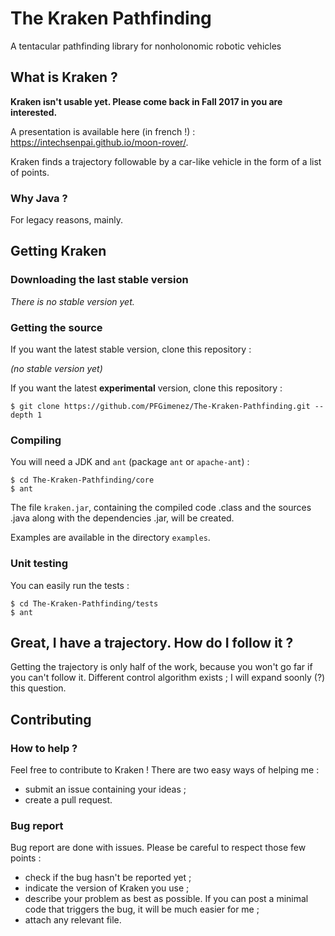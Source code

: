 # The Kraken Pathfinding
A tentacular pathfinding library for nonholonomic robotic vehicles 

## What is Kraken ?

**Kraken isn't usable yet. Please come back in Fall 2017 in you are interested.**

A presentation is available here (in french !) : https://intechsenpai.github.io/moon-rover/.

Kraken finds a trajectory followable by a car-like vehicle in the form of a list of points.

### Why Java ?

For legacy reasons, mainly.

## Getting Kraken

### Downloading the last stable version

_There is no stable version yet._

### Getting the source

If you want the latest stable version, clone this repository :

_(no stable version yet)_

If you want the latest **experimental** version, clone this repository :

    $ git clone https://github.com/PFGimenez/The-Kraken-Pathfinding.git --depth 1


### Compiling

You will need a JDK and `ant` (package `ant` or `apache-ant`) :
    
    $ cd The-Kraken-Pathfinding/core
    $ ant
    

The file ```kraken.jar```, containing the compiled code .class and the sources .java along with the dependencies .jar, will be created.

Examples are available in the directory ```examples```.

### Unit testing

You can easily run the tests :

    $ cd The-Kraken-Pathfinding/tests
    $ ant

## Great, I have a trajectory. How do I follow it ?

Getting the trajectory is only half of the work, because you won't go far if you can't follow it. Different control algorithm exists ; I will expand soonly (?) this question.

## Contributing

### How to help ?

Feel free to contribute to Kraken ! There are two easy ways of helping me :

- submit an issue containing your ideas ;
- create a pull request.

### Bug report

Bug report are done with issues. Please be careful to respect those few points :

- check if the bug hasn't be reported yet ;
- indicate the version of Kraken you use ;
- describe your problem as best as possible. If you can post a minimal code that triggers the bug, it will be much easier for me ;
- attach any relevant file.
